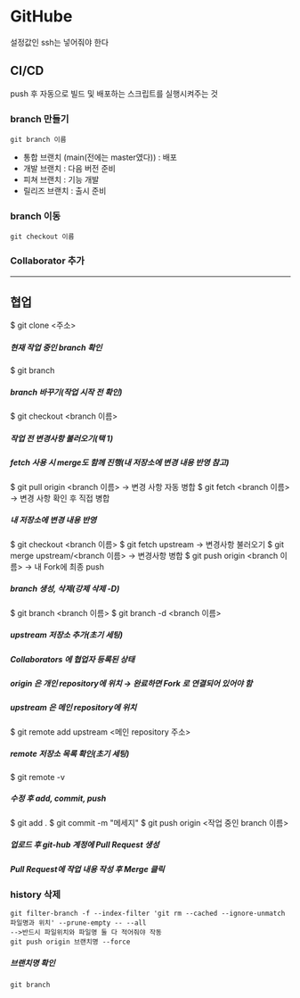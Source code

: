 # GitHube
설정값인 ssh는 넣어줘야 한다
## CI/CD
push 후 자동으로 빌드 및 배포하는 스크립트를 실행시켜주는 것
### branch 만들기
    git branch 이름
- 통합 브랜치 (main(전에는 master였다)) : 배포
- 개발 브랜치 : 다음 버전 준비
- 피쳐 브랜치 : 기능 개발
- 릴리즈 브랜치 : 출시 준비

### branch 이동

    git checkout 이름

### Collaborator 추가

---
## 협업
$ git clone <주소>

##### 현재 작업 중인 branch 확인
$ git branch

##### branch 바꾸기(작업 시작 전 확인)
$ git checkout <branch 이름>

##### 작업 전 변경사항 불러오기(택 1)
##### fetch 사용 시 merge도 함께 진행(내 저장소에 변경 내용 반영 참고)
$ git pull origin <branch 이름> → 변경 사항 자동 병합
$ git fetch <branch 이름> → 변경 사항 확인 후 직접 병합

##### 내 저장소에 변경 내용 반영
$ git checkout <branch 이름>
$ git fetch upstream → 변경사항 불러오기
$ git merge upstream/<branch 이름> → 변경사항 병합
$ git push origin <branch 이름> → 내 Fork에 최종 push

##### branch 생성, 삭제(강제 삭제 -D)
$ git branch <branch 이름>
$ git branch -d <branch 이름>

##### upstream 저장소 추가(초기 세팅)
##### Collaborators 에 협업자 등록된 상태
##### origin 은 개인 repository에 위치 → 완료하면 Fork 로 연결되어 있어야 함
##### upstream 은 메인 repository에 위치
$ git remote add upstream <메인 repository 주소>

##### remote 저장소 목록 확인(초기 세팅)
$ git remote -v

##### 수정 후 add, commit, push
$ git add .
$ git commit -m "메세지"
$ git push origin <작업 중인 branch 이름>

##### 업로드 후 git-hub 계정에 Pull Request 생성
##### Pull Request에 작업 내용 작성 후 Merge 클릭





### history 삭제
    git filter-branch -f --index-filter 'git rm --cached --ignore-unmatch 파일명과 위치' --prune-empty -- --all
    -->반드시 파일위치와 파일명 둘 다 적어줘야 작동
    git push origin 브랜치명 --force
##### 브랜치명 확인
    git branch